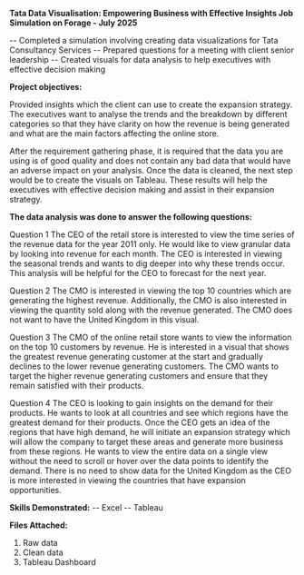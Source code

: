 **Tata Data Visualisation: Empowering Business with Effective Insights Job Simulation on Forage - July 2025**

-- Completed a simulation involving creating data visualizations for Tata Consultancy Services
-- Prepared questions for a meeting with client senior leadership
-- Created visuals for data analysis to help executives with effective decision making

**Project objectives:**

Provided insights which the client can use to create the expansion strategy. The executives want to analyse the trends and the breakdown by different categories so that they have clarity on how the revenue is being generated and what are the main factors affecting the online store.

After the requirement gathering phase, it is required that the data you are using is of good quality and does not contain any bad data that would have an adverse impact on your analysis. Once the data is cleaned, the next step would be to create the visuals on Tableau. These results will help the executives with effective decision making and assist in their expansion strategy.


**The data analysis was done to answer the following questions:**

Question 1 The CEO of the retail store is interested to view the time series of the revenue data for the year 2011 only. He would like to view granular data by looking into revenue for each month. The CEO is interested in viewing the seasonal trends and wants to dig deeper into why these trends occur. This analysis will be helpful for the CEO to forecast for the next year.

Question 2 The CMO is interested in viewing the top 10 countries which are generating the highest revenue. Additionally, the CMO is also interested in viewing the quantity sold along with the revenue generated. The CMO does not want to have the United Kingdom in this visual.

Question 3 The CMO of the online retail store wants to view the information on the top 10 customers by revenue. He is interested in a visual that shows the greatest revenue generating customer at the start and gradually declines to the lower revenue generating customers. The CMO wants to target the higher revenue generating customers and ensure that they remain satisfied with their products.

Question 4 The CEO is looking to gain insights on the demand for their products. He wants to look at all countries and see which regions have the greatest demand for their products. Once the CEO gets an idea of the regions that have high demand, he will initiate an expansion strategy which will allow the company to target these areas and generate more business from these regions. He wants to view the entire data on a single view without the need to scroll or hover over the data points to identify the demand. There is no need to show data for the United Kingdom as the CEO is more interested in viewing the countries that have expansion opportunities.

**Skills Demonstrated:**
-- Excel
-- Tableau

**Files Attached:**
1) Raw data
2) Clean data
3) Tableau Dashboard

 
